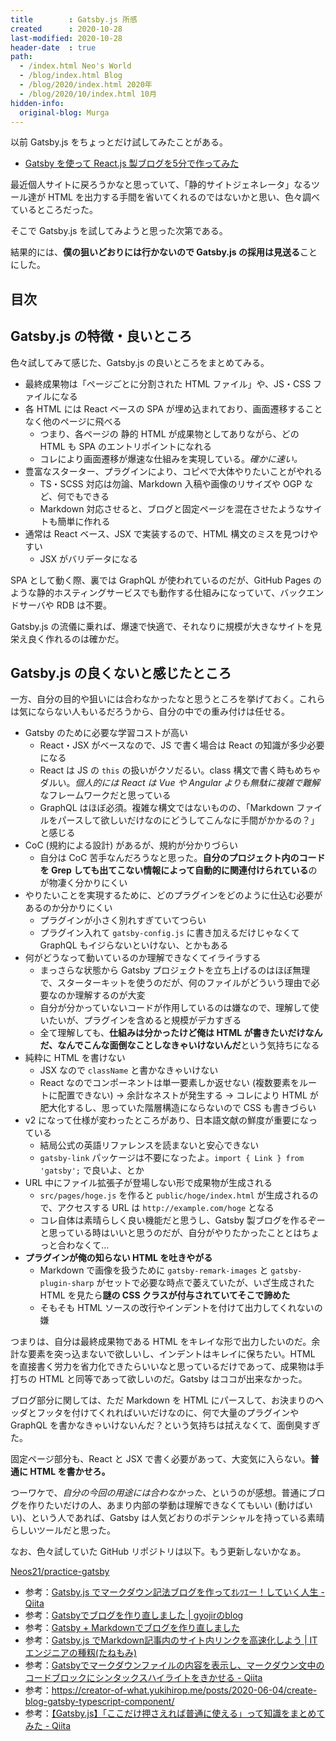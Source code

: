```yaml
---
title        : Gatsby.js 所感
created      : 2020-10-28
last-modified: 2020-10-28
header-date  : true
path:
  - /index.html Neo's World
  - /blog/index.html Blog
  - /blog/2020/index.html 2020年
  - /blog/2020/10/index.html 10月
hidden-info:
  original-blog: Murga
---
```


以前 Gatsby.js をちょっとだけ試してみたことがある。

- [Gatsby を使って React.js 製ブログを5分で作ってみた](/blog/2018/09/22-01.html)

最近個人サイトに戻ろうかなと思っていて、「静的サイトジェネレータ」なるツール達が HTML を出力する手間を省いてくれるのではないかと思い、色々調べているところだった。

そこで Gatsby.js を試してみようと思った次第である。

結果的には、**僕の狙いどおりには行かないので Gatsby.js の採用は見送る**ことにした。

## 目次

## Gatsby.js の特徴・良いところ

色々試してみて感じた、Gatsby.js の良いところをまとめてみる。

- 最終成果物は「ページごとに分割された HTML ファイル」や、JS・CSS ファイルになる
- 各 HTML には React ベースの SPA が埋め込まれており、画面遷移することなく他のページに飛べる
  - つまり、各ページの 静的 HTML が成果物としてありながら、どの HTML も SPA のエントリポイントになれる
  - コレにより画面遷移が爆速な仕組みを実現している。*確かに速い。*
- 豊富なスターター、プラグインにより、コピペで大体やりたいことがやれる
  - TS・SCSS 対応は勿論、Markdown 入稿や画像のリサイズや OGP など、何でもできる
  - Markdown 対応させると、ブログと固定ページを混在させたようなサイトも簡単に作れる
- 通常は React ベース、JSX で実装するので、HTML 構文のミスを見つけやすい
  - JSX がバリデータになる

SPA として動く際、裏では GraphQL が使われているのだが、GitHub Pages のような静的ホスティングサービスでも動作する仕組みになっていて、バックエンドサーバや RDB は不要。

Gatsby.js の流儀に乗れば、爆速で快適で、それなりに規模が大きなサイトを見栄え良く作れるのは確かだ。

## Gatsby.js の良くないと感じたところ

一方、自分の目的や狙いには合わなかったなと思うところを挙げておく。これらは気にならない人もいるだろうから、自分の中での重み付けは任せる。

- Gatsby のために必要な学習コストが高い
  - React・JSX がベースなので、JS で書く場合は React の知識が多少必要になる
  - React は JS の `this` の扱いがクソだるい。class 構文で書く時もめちゃダルい。*個人的には React は Vue や Angular よりも無駄に複雑で難解*なフレームワークだと思っている
  - GraphQL はほぼ必須。複雑な構文ではないものの、「Markdown ファイルをパースして欲しいだけなのにどうしてこんなに手間がかかるの？」と感じる
- CoC (規約による設計) があるが、規約が分かりづらい
  - 自分は CoC 苦手なんだろうなと思った。**自分のプロジェクト内のコードを Grep しても出てこない情報によって自動的に関連付けられている**のが物凄く分かりにくい
- やりたいことを実現するために、どのプラグインをどのように仕込む必要があるのか分かりにくい
  - プラグインが小さく別れすぎていてつらい
  - プラグイン入れて `gatsby-config.js` に書き加えるだけじゃなくて GraphQL もイジらないといけない、とかもある
- 何がどうなって動いているのか理解できなくてイライラする
  - まっさらな状態から Gatsby プロジェクトを立ち上げるのはほぼ無理で、スターターキットを使うのだが、何のファイルがどういう理由で必要なのか理解するのが大変
  - 自分が分かっていないコードが作用しているのは嫌なので、理解して使いたいが、プラグインを含めると規模がデカすぎる
  - 全て理解しても、**仕組みは分かったけど俺は HTML が書きたいだけなんだ、なんでこんな面倒なことしなきゃいけないんだ**という気持ちになる
- 純粋に HTML を書けない
  - JSX なので `className` と書かなきゃいけない
  - React なのでコンポーネントは単一要素しか返せない (複数要素をルートに配置できない) → 余計なネストが発生する → コレにより HTML が肥大化するし、思っていた階層構造にならないので CSS も書きづらい
- v2 になって仕様が変わったところがあり、日本語文献の鮮度が重要になっている
  - 結局公式の英語リファレンスを読まないと安心できない
  - `gatsby-link` パッケージは不要になったよ。`import { Link } from 'gatsby';` で良いよ、とか
- URL 中にファイル拡張子が登場しない形で成果物が生成される
  - `src/pages/hoge.js` を作ると `public/hoge/index.html` が生成されるので、アクセスする URL は `http://example.com/hoge` となる
  - コレ自体は素晴らしく良い機能だと思うし、Gatsby 製ブログを作るぞーと思っている時はいいと思うのだが、自分がやりたかったこととはちょっと合わなくて…
- **プラグインが俺の知らない HTML を吐きやがる**
  - Markdown で画像を扱うために `gatsby-remark-images` と `gatsby-plugin-sharp` がセットで必要な時点で萎えていたが、いざ生成された HTML を見たら**謎の CSS クラスが付与されていてそこで諦めた**
  - そもそも HTML ソースの改行やインデントを付けて出力してくれないの嫌

つまりは、自分は最終成果物である HTML をキレイな形で出力したいのだ。余計な要素を突っ込まないで欲しいし、インデントはキレイに保ちたい。HTML を直接書く労力を省力化できたらいいなと思っているだけであって、成果物は手打ちの HTML と同等であって欲しいのだ。Gatsby はココが出来なかった。

ブログ部分に関しては、ただ Markdown を HTML にパースして、お決まりのヘッダとフッタを付けてくれればいいだけなのに、何で大量のプラグインや GraphQL を書かなきゃいけないんだ？という気持ちは拭えなくて、面倒臭すぎた。

固定ページ部分も、React と JSX で書く必要があって、大変気に入らない。**普通に HTML を書かせろ。**

つーワケで、*自分の今回の用途には合わなかった*、というのが感想。普通にブログを作りたいだけの人、あまり内部の挙動は理解できなくてもいい (動けばいい)、という人であれば、Gatsby は人気どおりのポテンシャルを持っている素晴らしいツールだと思った。

なお、色々試していた GitHub リポジトリは以下。もう更新しないかなぁ。

[Neos21/practice-gatsby](https://github.com/Neos21/practice-gatsby)

- 参考：[Gatsby.js でマークダウン記法ブログを作ってｵﾚﾂｴー！していく人生 - Qiita](https://qiita.com/gobo/items/56a13e07516a01caaea1)
- 参考：[Gatsbyでブログを作り直しました | gyojirのblog](https://blog.gyojir.com/posts/91sCekmFE)
- 参考：[Gatsby + Markdownでブログを作り直しました](https://diff001a.netlify.app/gatsby-blog-with-markdown/)
- 参考：[Gatsby.js でMarkdown記事内のサイト内リンクを高速化しよう | ITエンジニアの種籾(たねもみ)](https://www.crz33.com/gatsby-blog-internal-link)
- 参考：[Gatsbyでマークダウンファイルの内容を表示し、マークダウン文中のコードブロックにシンタックスハイライトをきかせる - Qiita](https://qiita.com/muuuuminn/items/ec9b620f057da3e66351)
- 参考：<https://creator-of-what.yukihirop.me/posts/2020-06-04/create-blog-gatsby-typescript-component/>
- 参考：[【Gatsby.js】「ここだけ押さえれば普通に使える」って知識をまとめてみた - Qiita](https://qiita.com/d0ne1s/items/c3a41236168ede833b85)
